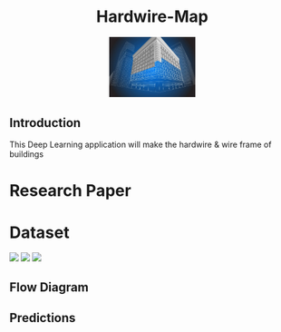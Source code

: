 <h1 align="center"> Hardwire-Map</h1>


<p align="center">
  <a>
    <img src="https://github.com/MadJokkerr/Hardwire-Map/blob/main/src/Wireframe-Building-Vector.png" width="30%">
  </a>
</p>


<h2>Introduction</h2>
This Deep Learning application will make the hardwire & wire frame of buildings


# Research Paper
>

# Dataset
<div class="row">
  <div class="column">
    <img src="https://previews.123rf.com/images/cherezoff/cherezoff2004/cherezoff200400326/143883334-vector-wire-frame-model-of-a-multi-storey-residential-building-construction-concept-drawing-or.jpg" width="30%">
    <img src="https://as1.ftcdn.net/v2/jpg/01/39/78/92/1000_F_139789298_tDJI01uLhXKXdgw91UspWF7NNYdthbpQ.jpg" width="30%">
    <img src="https://encrypted-tbn0.gstatic.com/images?q=tbn:ANd9GcQxRNkltuXQDAtJdoyhMalkuxlBTJi8djnf_jKxJILA9ONkpFJRWkLvYgnWEzidgAmhGf8&usqp=CAU" width="30%">
  </div>

## Flow Diagram

## Predictions
